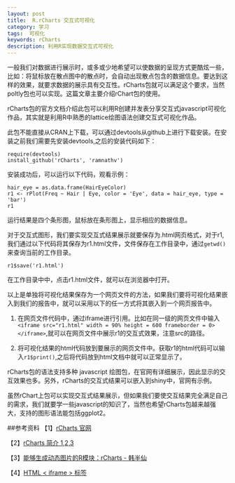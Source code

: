 ```yaml
---
layout: post
title:  R.rCharts 交互式可视化
category: 学习
tags:  可视化        
keywords: rCharts 
description: 利用R实现数据交互式可视化
---
```


一般我们对数据进行展示时，或多或少地希望可以使数据的呈现方式更酷炫一些，比如：将鼠标放在散点图中的散点时，会自动出现散点包含的数据信息。要达到这样的效果，就要求数据的展示具有交互性。rCharts包就可以满足这个要求，当然poltly包也可以实现。这篇文章主要介绍rChart包的使用。

rCharts包的官方文档介绍此包可以利用R创建并发表分享交互式javascript可视化作品，其实就是利用R中熟悉的lattice绘图语法创建交互式可视化作品。

此包不能直接从CRAN上下载，可以通过devtools从github上进行下载安装。在安装之前我们需要先安装devtools,之后的安装代码如下：

    require(devtools)
    install_github('rCharts', 'ramnathv')

安装成功后，可以运行以下代码，观看示例：

    hair_eye = as.data.frame(HairEyeColor)
    r1 <- rPlot(Freq ~ Hair | Eye, color = 'Eye', data = hair_eye, type = 'bar')
    r1

运行结果是四个条形图，鼠标放在条形图上，显示相应的数据信息。

对于交互式图形，我们要实现交互式结果展示就要保存为.html网页格式，对于r1,我们通过以下代码将其保存为r1.html文件，文件保存在工作目录中，通过`getwd()`来查询当前的工作目录。

    r1$save('r1.html')
    
在工作目录中中，点击r1.html文件，就可以在浏览器中打开。

以上是单独将可视化结果保存为一个网页文件的方法，如果我们要将可视化结果嵌入到我们的报告中，就可以采用以下的任一方式将其嵌入到一个网页报告中。

1. 在网页文件代码中，通过iframe进行引用。比如在同一级的网页文件中输入`<iframe src="r1.html" width = 90% height = 600 frameborder = 0></iframe>`,就可以在网页文件中展示r1的交互式效果，注意src的路径。

2. 将可视化结果的html代码放到要展示的网页文件中。获取r1的html代码可以输入`r1$print()`,之后将代码放到html文档中就可以正常显示了。

rCharts包的语法支持多种 javascript 绘图包，在官网有详细展示，因此显示的交互效果也多。另外，rCharts的交互式结果可以嵌入到shiny中，官网有示例。

虽然rChart上包可以实现交互式结果展示，但如果我们要使交互结果完全满足自己的需求，我们就要学一些javascript的知识了，当然也希望rCharts包越来越强大，支持的图形语法能包括ggplot2。


##参考资料
【1】[rCharts 官网](http://rcharts.io/)

【2】[rCharts 简介 1,2,3](http://mooc.guokr.com/note/12765/)

【3】[能够生成动态图片的R模块：rCharts - 韩半仙](http://www.tuicool.com/articles/2U3A3yF)

【4】[HTML < iframe > 标签](http://www.w3school.com.cn/tags/tag_iframe.asp)
